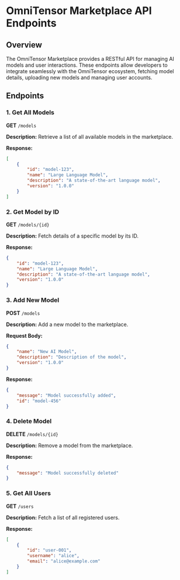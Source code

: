 
# OmniTensor Marketplace API Endpoints

## Overview
The OmniTensor Marketplace provides a RESTful API for managing AI models and user interactions. These endpoints allow developers to integrate seamlessly with the OmniTensor ecosystem, fetching model details, uploading new models and managing user accounts.

## Endpoints

### 1. Get All Models
**GET** `/models`

**Description:** Retrieve a list of all available models in the marketplace.

**Response:**
```json
[
    {
        "id": "model-123",
        "name": "Large Language Model",
        "description": "A state-of-the-art language model",
        "version": "1.0.0"
    }
]
```

### 2. Get Model by ID
**GET** `/models/{id}`

**Description:** Fetch details of a specific model by its ID.

**Response:**
```json
{
    "id": "model-123",
    "name": "Large Language Model",
    "description": "A state-of-the-art language model",
    "version": "1.0.0"
}
```

### 3. Add New Model
**POST** `/models`

**Description:** Add a new model to the marketplace.

**Request Body:**
```json
{
    "name": "New AI Model",
    "description": "Description of the model",
    "version": "1.0.0"
}
```

**Response:**
```json
{
    "message": "Model successfully added",
    "id": "model-456"
}
```

### 4. Delete Model
**DELETE** `/models/{id}`

**Description:** Remove a model from the marketplace.

**Response:**
```json
{
    "message": "Model successfully deleted"
}
```

### 5. Get All Users
**GET** `/users`

**Description:** Fetch a list of all registered users.

**Response:**
```json
[
    {
        "id": "user-001",
        "username": "alice",
        "email": "alice@example.com"
    }
]
```
